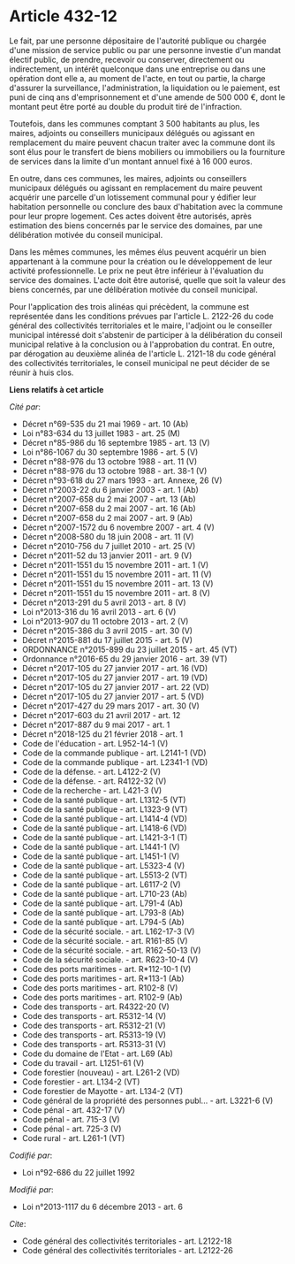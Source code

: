 # Article 432-12

Le fait, par une personne dépositaire de l'autorité publique ou chargée d'une mission de service public ou par une personne
investie d'un mandat électif public, de prendre, recevoir ou conserver, directement ou indirectement, un intérêt quelconque
dans une entreprise ou dans une opération dont elle a, au moment de l'acte, en tout ou partie, la charge d'assurer la
surveillance, l'administration, la liquidation ou le paiement, est puni de cinq ans d'emprisonnement et d'une amende de 500
000 €, dont le montant peut être porté au double du produit tiré de l'infraction. 

Toutefois, dans les communes comptant 3 500 habitants au plus, les maires, adjoints ou conseillers municipaux délégués ou
agissant en remplacement du maire peuvent chacun traiter avec la commune dont ils sont élus pour le transfert de biens
mobiliers ou immobiliers ou la fourniture de services dans la limite d'un montant annuel fixé à 16 000 euros. 

En outre, dans ces communes, les maires, adjoints ou conseillers municipaux délégués ou agissant en remplacement du maire
peuvent acquérir une parcelle d'un lotissement communal pour y édifier leur habitation personnelle ou conclure des baux
d'habitation avec la commune pour leur propre logement. Ces actes doivent être autorisés, après estimation des biens
concernés par le service des domaines, par une délibération motivée du conseil municipal. 

Dans les mêmes communes, les mêmes élus peuvent acquérir un bien appartenant à la commune pour la création ou le
développement de leur activité professionnelle. Le prix ne peut être inférieur à l'évaluation du service des domaines. L'acte
doit être autorisé, quelle que soit la valeur des biens concernés, par une délibération motivée du conseil municipal. 

Pour l'application des trois alinéas qui précèdent, la commune est représentée dans les conditions prévues par l'article L.
2122-26 du code général des collectivités territoriales et le maire, l'adjoint ou le conseiller municipal intéressé doit
s'abstenir de participer à la délibération du conseil municipal relative à la conclusion ou à l'approbation du contrat. En
outre, par dérogation au deuxième alinéa de l'article L. 2121-18 du code général des collectivités territoriales, le conseil
municipal ne peut décider de se réunir à huis clos.

**Liens relatifs à cet article**

_Cité par_:

  - Décret n°69-535 du 21 mai 1969 - art. 10 (Ab)
  - Loi n°83-634 du 13 juillet 1983 - art. 25 (M)
  - Décret n°85-986 du 16 septembre 1985 - art. 13 (V)
  - Loi n°86-1067 du 30 septembre 1986 - art. 5 (V)
  - Décret n°88-976 du 13 octobre 1988 - art. 11 (V)
  - Décret n°88-976 du 13 octobre 1988 - art. 38-1 (V)
  - Décret n°93-618 du 27 mars 1993 - art. Annexe, 26 (V)
  - Décret n°2003-22 du 6 janvier 2003 - art. 1 (Ab)
  - Décret n°2007-658 du 2 mai 2007 - art. 13 (Ab)
  - Décret n°2007-658 du 2 mai 2007 - art. 16 (Ab)
  - Décret n°2007-658 du 2 mai 2007 - art. 9 (Ab)
  - Décret n°2007-1572 du 6 novembre 2007 - art. 4 (V)
  - Décret n°2008-580 du 18 juin 2008 - art. 11 (V)
  - Décret n°2010-756 du 7 juillet 2010 - art. 25 (V)
  - Décret n°2011-52 du 13 janvier 2011 - art. 9 (V)
  - Décret n°2011-1551 du 15 novembre 2011 - art. 1 (V)
  - Décret n°2011-1551 du 15 novembre 2011 - art. 11 (V)
  - Décret n°2011-1551 du 15 novembre 2011 - art. 13 (V)
  - Décret n°2011-1551 du 15 novembre 2011 - art. 8 (V)
  - Décret n°2013-291 du 5 avril 2013 - art. 8 (V)
  - Loi n°2013-316 du 16 avril 2013 - art. 6 (V)
  - Loi n°2013-907 du 11 octobre 2013 - art. 2 (V)
  - Décret n°2015-386 du 3 avril 2015 - art. 30 (V)
  - Décret n°2015-881 du 17 juillet 2015 - art. 5 (V)
  - ORDONNANCE n°2015-899 du 23 juillet 2015 - art. 45 (VT)
  - Ordonnance n°2016-65 du 29 janvier 2016 - art. 39 (VT)
  - Décret n°2017-105 du 27 janvier 2017 - art. 16 (VD)
  - Décret n°2017-105 du 27 janvier 2017 - art. 19 (VD)
  - Décret n°2017-105 du 27 janvier 2017 - art. 22 (VD)
  - Décret n°2017-105 du 27 janvier 2017 - art. 5 (VD)
  - Décret n°2017-427 du 29 mars 2017 - art. 30 (V)
  - Décret n°2017-603 du 21 avril 2017 - art. 12
  - Décret n°2017-887 du 9 mai 2017 - art. 1
  - Décret n°2018-125 du 21 février 2018 - art. 1
  - Code de l'éducation - art. L952-14-1 (V)
  - Code de la commande publique - art. L2141-1 (VD)
  - Code de la commande publique - art. L2341-1 (VD)
  - Code de la défense. - art. L4122-2 (V)
  - Code de la défense. - art. R4122-32 (V)
  - Code de la recherche - art. L421-3 (V)
  - Code de la santé publique - art. L1312-5 (VT)
  - Code de la santé publique - art. L1323-9 (VT)
  - Code de la santé publique - art. L1414-4 (VD)
  - Code de la santé publique - art. L1418-6 (VD)
  - Code de la santé publique - art. L1421-3-1 (T)
  - Code de la santé publique - art. L1441-1 (V)
  - Code de la santé publique - art. L1451-1 (V)
  - Code de la santé publique - art. L5323-4 (V)
  - Code de la santé publique - art. L5513-2 (VT)
  - Code de la santé publique - art. L6117-2 (V)
  - Code de la santé publique - art. L710-23 (Ab)
  - Code de la santé publique - art. L791-4 (Ab)
  - Code de la santé publique - art. L793-8 (Ab)
  - Code de la santé publique - art. L794-5 (Ab)
  - Code de la sécurité sociale. - art. L162-17-3 (V)
  - Code de la sécurité sociale. - art. R161-85 (V)
  - Code de la sécurité sociale. - art. R162-50-13 (V)
  - Code de la sécurité sociale. - art. R623-10-4 (V)
  - Code des ports maritimes - art. R*112-10-1 (V)
  - Code des ports maritimes - art. R*113-1 (Ab)
  - Code des ports maritimes - art. R102-8 (V)
  - Code des ports maritimes - art. R102-9 (Ab)
  - Code des transports - art. R4322-20 (V)
  - Code des transports - art. R5312-14 (V)
  - Code des transports - art. R5312-21 (V)
  - Code des transports - art. R5313-19 (V)
  - Code des transports - art. R5313-31 (V)
  - Code du domaine de l'Etat - art. L69 (Ab)
  - Code du travail - art. L1251-61 (V)
  - Code forestier (nouveau) - art. L261-2 (VD)
  - Code forestier - art. L134-2 (VT)
  - Code forestier de Mayotte - art. L134-2 (VT)
  - Code général de la propriété des personnes publ... - art. L3221-6 (V)
  - Code pénal - art. 432-17 (V)
  - Code pénal - art. 715-3 (V)
  - Code pénal - art. 725-3 (V)
  - Code rural - art. L261-1 (VT)

_Codifié par_:

  - Loi n°92-686 du 22 juillet 1992

_Modifié par_:

  - Loi n°2013-1117 du 6 décembre 2013 - art. 6

_Cite_:

  - Code général des collectivités territoriales - art. L2122-18
  - Code général des collectivités territoriales - art. L2122-26
